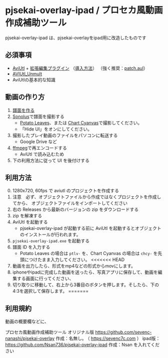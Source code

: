 # pjsekai-overlay-ipad / プロセカ風動画作成補助ツール

pjsekai-overlay-ipad は、pjsekai-overlayをipad用に改造したものです

## 必須事項

- [AviUtl](http://spring-fragrance.mints.ne.jp/aviutl/) + [拡張編集プラグイン](http://spring-fragrance.mints.ne.jp/aviutl/) （[導入方法](https://aviutl.info/dl-innsuto-ru/)）
  （強く推奨：[patch.aul](https://scrapbox.io/ePi5131/patch.aul)）
- [AVIUtl_Unmult](https://github.com/mes51/AVIUtl_Unmult)
- AviUtlの基本的な知識

## 動画の作り方

1. [譜面を作る](https://wiki.purplepalette.net/create-charts)
2. [Sonolus](https://sonolus.com/)で譜面を撮影する
   - [Potato Leaves](https://github.com/sevenc-nanashi/potato_leaves)、または [Chart Cyanvas](https://cc.sevenc7c.com)で撮影してください。
   - 「Hide UI」をオンにしてください。
3. 撮影したプレイ動画のファイルをパソコンに転送する
   - Google Drive など
4. [ffmpeg](https://www.ffmpeg.org/)で再エンコードする
   - AviUtl で読み込むため
5. 下の利用方法に従って UI を後付けする

## 利用方法

0. 1280x720, 60fps で aviutl のプロジェクトを作成する
1. 注意　必ず、オブジェクトファイルから作成ではなくプロジェクトを作成してから、
   オブジェクトファイルをインポートしてください
2. 右の Releases から最新のバージョンの zip をダウンロードする
3. zip を解凍する
4. AviUtl を起動する
   - pjsekai-overlay-ipad が起動する前に AviUtl を起動するとオブジェクトのインストールが行われます。
5. `pjsekai-overlay-ipad.exe` を起動する
6. 譜面 ID を入力する
   - Potato Leaves の場合は `ptlv-` を、Chart Cyanvas の場合は `chcy-` を先頭につけたまま入力してください。
<<<<<<< HEAD
8. 動画を出力したら、形式をmp4などの形式からmovにします。
9. iphoneやipadに完成した動画を送ったら、写真アプリに保存して、動画を編集する画面に行ってください、
10. 切り取りに移動して、右上から3番目のボタンを押します。そしたら、下の4:3を選択して保存します。
=======


## 利用規約

動画の概要欄などに、

プロセカ風動画作成補助ツール
  オリジナル版 https://github.com/sevenc-nanashi/pjsekai-overlay
  作成：名無し｡ （ https://sevenc7c.com ）
  ipad版：https://github.com/Nsan736/pjsekai-overlay-ipad
  作成：Nsan 
  を入れてください

